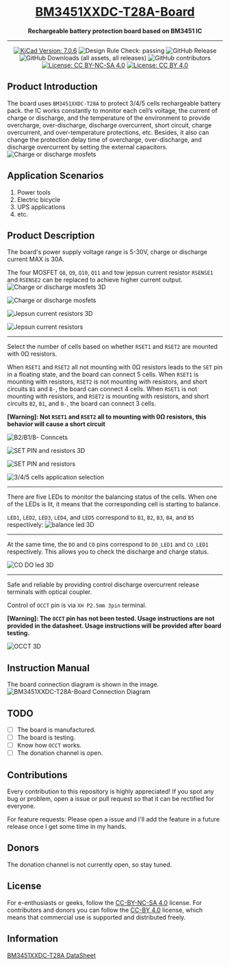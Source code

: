<div align="center">
<h1>
<a href="https://github.com/YuaXan/BM3451XXDC-T28A-Board">BM3451XXDC-T28A-Board</a></h1>

**Rechargeable battery protection board based on BM3451 IC**
______________________________________________________________________

[![KiCad Version: 7.0.6](https://img.shields.io/badge/KiCad-7.0.6%7C7.0.10%7Cnightly--7.99%7Cnightly--8.0.0-blue?logo=kicad)](https://www.kicad.org/)
![Design Rule Check: passing](https://img.shields.io/badge/DRC-passing-brightgreen.svg)
![GitHub Release](https://img.shields.io/github/v/release/YuaXan/BM3451XXDC-T28A-Board)
![GitHub Downloads (all assets, all releases)](https://img.shields.io/github/downloads/YuaXan/BM3451XXDC-T28A-Board/total)
![GitHub contributors](https://img.shields.io/github/contributors/YuaXan/BM3451XXDC-T28A-Board)
[![License: CC BY-NC-SA 4.0](https://img.shields.io/badge/License-CC%20BY--NC--SA%204.0-brightgreen.svg)](https://creativecommons.org/licenses/by-nc-sa/4.0/)
[![License: CC BY 4.0](https://img.shields.io/badge/License-CC%20BY%204.0-brightgreen.svg)](https://creativecommons.org/licenses/by/4.0/)
</div>

## Product Introduction
The board uses `BM3451XXDC-T28A` to protect 3/4/5 cells rechargeable battery pack. the IC works constantly to monitor each cell’s voltage, the current of charge or discharge, and the temperature of the environment to provide overcharge, over-discharge, discharge overcurrent, short circuit, charge overcurrent, and over-temperature protections, etc. Besides, it also can change the protection delay time of overcharge, over-discharge, and discharge overcurrent by setting the external capacitors.
![Charge or discharge mosfets](/png/BM3451XXDC-T28A-Board.png "Charge or discharge mosfets")

## Application Scenarios
1. Power tools
2. Electric bicycle
3. UPS applications
4. etc.

## Product Description
The board's power supply voltage range is 5-30V, charge or discharge current MAX is 30A. 

The four MOSFET `Q8`, `Q9`, `Q10`, `Q11` and tow jepsun current resistor `RSENSE1` and `RSENSE2` can be replaced to achieve higher current output. 
![Charge or discharge mosfets 3D](/png/charge-or-discharge-mosfets-3D.png "Charge or discharge mosfets 3D")

![Charge or discharge mosfets](/png/charge-or-discharge-mosfets.png "Charge or discharge mosfets")

![Jepsun current resistors 3D](/png/jepsun-current-resistors-3D.png "Jepsun current resistors 3D")

![Jepsun current resistors](/png/jepsun-current-resistors.png "Jepsun current resistors")

---

Select the number of cells based on whether `RSET1` and `RSET2` are mounted with 0Ω resistors.

When `RSET1` and `RSET2` all not mounting with 0Ω resistors leads to the `SET` pin in a floating state, and the board can connect 5 cells. 
When `RSET1` is mounting with resistors, `RSET2` is not mounting with resistors, and short circuits `B1` and `B-`, the board can connect 4 cells.
When `RSET1` is not mounting with resistors, and `RSET2` is mounting with resistors, and short circuits `B2`, `B1`, and `B-`, the board can connect 3 cells.

**[Warning]: Not `RSET1` and `RSET2` all to mounting with 0Ω resistors, this behavior will cause a short circuit**

![B2/B1/B- Conncets](/png/B2-B1-B--conncets.png "B2/B1/B- Conncets")

![SET PIN and resistors 3D](/png/SET-PIN-and-resistors-3D.png "SET PIN and resistors 3D")

![SET PIN and resistors](/png/SET-PIN-and-resistors.png "SET PIN and resistors")

![3/4/5 cells application selection](/png/3-4-5-cells-application-selection.png "3/4/5 cells application selection")

---

There are five LEDs to monitor the balancing status of the cells. When one of the LEDs is lit, it means that the corresponding cell is starting to balance. 
 
`LED1`, `LED2`, `LED3`, `LED4`, and `LED5` correspond to `B1`, `B2`, `B3`, `B4`, and `B5` respectively:
![balance led 3D](/png/balance-led-3D.png "balance led 3D")

 ---
 
At the same time, the `DO` and `CO` pins correspond to `DO_LED1` and `CO_LED1` respectively. This allows you to check the discharge and charge status. 
 
![CO DO led 3D](/png/CO-DO-led-3D.png "CO DO led 3D")

 ---
 
Safe and reliable by providing control discharge overcurrent release terminals with optical coupler.

Control of `OCCT` pin is via `XH P2.5mm 3pin` terminal.

**[Warning]: The `OCCT` pin has not been tested. Usage instructions are not provided in the datasheet. Usage instructions will be provided after board testing.**

![OCCT 3D](/png/OCCT-3D.png "OCCT 3D")


## Instruction Manual
The board connection diagram is shown in the image.
![BM3451XXDC-T28A-Board Connection Diagram](/png/BM3451XXDC-T28A-Board-Connection-Diagram.png "BM3451XXDC-T28A-Board Connection Diagram")

## TODO
- [ ] The board is manufactured.
- [ ] The board is testing.
- [ ] Know how `OCCT` works.
- [ ] The donation channel is open.

## Contributions
Every contribution to this repository is highly appreciated! If you spot any bug or problem, open a issue or pull request so that it can be rectified for everyone.

For feature requests: Please open a issue and I'll add the feature in a future release once I get some time in my hands.

## Donors
The donation channel is not currently open, so stay tuned.

## License
For e-enthusiasts or geeks, follow the [CC-BY-NC-SA 4.0](/LICENSE.txt) license. For contributors and donors you can follow the [CC-BY 4.0](/LICENSE-CC-BY-4.0.txt) license, which means that commercial use is supported and distributed freely.

## Information
[BM3451XXDC-T28A DataSheet](http://www.bydmicro.com/params/field/preview/PDF_PRODUCT_202304141002.pdf)
